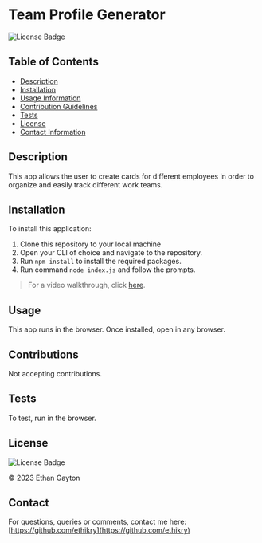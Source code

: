 # Team Profile Generator

  
  ![License Badge](https://img.shields.io/badge/license-MIT-blue.svg)
  

  ## Table of Contents 
  * [Description](#Description)
  * [Installation](#Installation)
  * [Usage Information](#Usage)
  * [Contribution Guidelines](#Contributions)
  * [Tests](#Tests)
  * [License](#License)
  * [Contact Information](#Contact)
  ## Description
  This app allows the user to create cards for different employees in order to organize and easily track different work teams.
  ## Installation
  To install this application:
  1. Clone this repository to your local machine
  2. Open your CLI of choice and navigate to the repository.
  3. Run `npm install` to install the required packages.
  4. Run command `node index.js` and follow the prompts.
    
  >For a video walkthrough, click [here](https://youtu.be/rXmMFDtXres).
  ## Usage
  This app runs in the browser. Once installed, open in any browser.
  ## Contributions
  Not accepting contributions.
  ## Tests 
  To test, run in the browser.
  ## License
  
  
  ![License Badge](https://img.shields.io/badge/license-MIT-blue.svg)
  
  © 2023 Ethan Gayton
  
  ## Contact
  For questions, queries or comments, contact me here: 
  [https://github.com/ethikry](https://github.com/ethikry)

